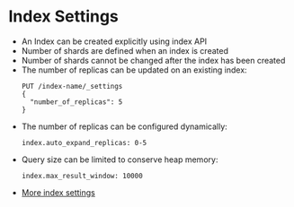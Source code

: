 # Index Settings

* An Index can be created explicitly using index API
* Number of shards are defined when an index is created
* Number of shards cannot be changed after the index has been created
* The number of replicas can be updated on an existing index:
  ```
  PUT /index-name/_settings
  {
    "number_of_replicas": 5
  }
  ```
* The number of replicas can be configured dynamically:
  ```
  index.auto_expand_replicas: 0-5
  ```
* Query size can be limited to conserve heap memory:
  ```
  index.max_result_window: 10000
  ```
* [More index settings](https://www.elastic.co/guide/en/elasticsearch/reference/current/index-modules.html)



